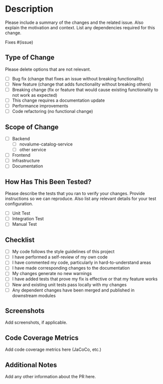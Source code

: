 # Description

Please include a summary of the changes and the related issue. Also explain the motivation and context. List any dependencies required for this change.

Fixes #(issue)

## Type of Change

Please delete options that are not relevant.

- [ ] Bug fix (change that fixes an issue without breaking functionality)
- [ ] New feature (change that adds functionality without breaking others)
- [ ] Breaking change (fix or feature that would cause existing functionality to not work as expected)
- [ ] This change requires a documentation update
- [ ] Performance improvements
- [ ] Code refactoring (no functional change)

## Scope of Change

- [ ] Backend
  - [ ] novalume-catalog-service
  - [ ] other service
- [ ] Frontend
- [ ] Infrastructure
- [ ] Documentation

## How Has This Been Tested?

Please describe the tests that you ran to verify your changes. Provide instructions so we can reproduce. Also list any relevant details for your test configuration.

- [ ] Unit Test
- [ ] Integration Test
- [ ] Manual Test

## Checklist

- [ ] My code follows the style guidelines of this project
- [ ] I have performed a self-review of my own code
- [ ] I have commented my code, particularly in hard-to-understand areas
- [ ] I have made corresponding changes to the documentation
- [ ] My changes generate no new warnings
- [ ] I have added tests that prove my fix is effective or that my feature works
- [ ] New and existing unit tests pass locally with my changes
- [ ] Any dependent changes have been merged and published in downstream modules

## Screenshots

Add screenshots, if applicable.

## Code Coverage Metrics

Add code coverage metrics here (JaCoCo, etc.)

## Additional Notes

Add any other information about the PR here.
